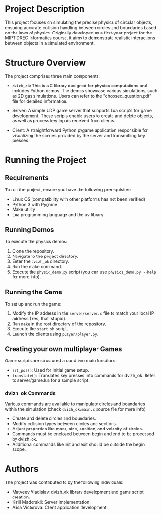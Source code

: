 # Project Description

This project focuses on simulating the precise physics of circular objects, ensuring accurate collision handling between circles and boundaries based on the laws of physics. Originally developed as a first-year project for the MIPT DREC informatics course, it aims to demonstrate realistic interactions between objects in a simulated environment.

# Structure Overview

The project comprises three main components:

- `dvizh_ok`: This is a C library designed for physics computations and includes Python demos. The demos showcase various simulations, such as 2D gas simulations. Users can refer to the "choosed_question.pdf" file for detailed information.

- Server: A simple UDP game server that supports Lua scripts for game development. These scripts enable users to create and delete objects, as well as process key inputs received from clients.

- Client: A straightforward Python pygame application responsible for visualizing the scenes provided by the server and transmitting key presses.

# Running the Project

## Requirements

To run the project, ensure you have the following prerequisites:

- Linux OS (compatibility with other platforms has not been verified)
- Python 3 with Pygame
- Make utility
- Lua programming language and the uv library

## Running Demos

To execute the physics demos:
1. Clone the repository.
2. Navigate to the project directory.
3. Enter the `dvizh_ok` directory.
4. Run the make command.
5. Execute the `physic_demo.py` script (you can use `physics_demo.py --help` for more info).

## Running the Game

To set up and run the game:
1. Modify the IP address in the `server/server.c` file to match your local IP address (Yes, that' stupid).
2. Run `make` in the root directory of the repository.
3. Execute the `start.sh` script.
4. Launch the clients using `player/player.py`.

## Creating your own multiplayer Games

Game scripts are structured around two main functions:
- `set_pos()`: Used for initial game setup.
- `translate()`: Translates key presses into commands for dvizh_ok. Refer to server/game.lua for a sample script.

### dvizh_ok Commands

Various commands are available to manipulate circles and boundaries within the simulation (check `dvizh_ok/main.c` source file for more info):
- Create and delete circles and boundaries.
- Modify collision types between circles and sections.
- Adjust properties like mass, size, position, and velocity of circles.
- Commands must be enclosed between begin and end to be processed by dvizh_ok.
- Additional commands like init and exit should be outside the begin scope.

# Authors

The project was contributed to by the following individuals:
- Matveev Vladislav: dvizh_ok library development and game script creation.
- Kirill Madorskii: Server implementation.
- Alisa Victorova: Client application development.
